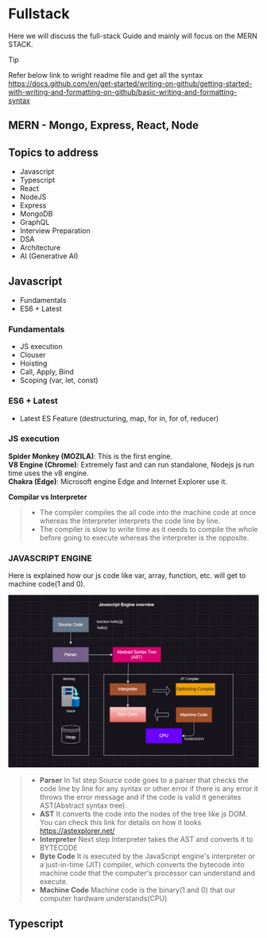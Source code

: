 # Fullstack
Here we will discuss the full-stack Guide and mainly will focus on the MERN STACK.

> [!TIP]
>Refer below link to wright readme file and get all the syntax   
https://docs.github.com/en/get-started/writing-on-github/getting-started-with-writing-and-formatting-on-github/basic-writing-and-formatting-syntax


## MERN - Mongo, Express, React, Node
## Topics to address
- Javascript
- Typescript
- React
- NodeJS
- Express
- MongoDB
- GraphQL
- Interview Preparation
- DSA
- Architecture
- AI (Generative AI)

## Javascript
* Fundamentals
* ES6 + Latest

### Fundamentals
* JS execution 
* Clouser  
* Hoisting  
* Call, Apply, Bind  
* Scoping (var, let, const)  
      
### ES6 + Latest
* Latest ES Feature (destructuring, map, for in, for of, reducer)

### JS execution

**Spider Monkey (MOZILA)**: This is the first engine.  
**V8 Engine (Chrome)**: Extremely fast and can run standalone, Nodejs js run time uses the v8 engine.  
**Chakra (Edge)**: Microsoft engine Edge and Internet Explorer use it. 

**Compilar vs Interpreter**
> * The compiler compiles the all code into the machine code at once whereas the Interpreter interprets the code line by line.
> * The compiler is slow to write time as it needs to compile the whole before going to execute whereas the interpreter is the opposite.  

### JAVASCRIPT ENGINE    
Here is explained how our js code like var, array, function, etc. will get to machine code(1 and 0).

![Screenshot of a comment on a GitHub issue showing an image, added in the Markdown, of an Octocat smiling and raising a tentacle.](/assets/JS%20ENgine.png) 

> * **Parser**  In 1st step Source code goes to a parser that checks the code line by line for any syntax or other error if there is any error it throws the error message and if the code is valid it generates AST(Abstract syntax tree).
> * **AST**  It converts the code into the nodes of the tree like js DOM. You can check this link for details on how it looks  https://astexplorer.net/  
> * **Interpreter**  Next step Interpreter takes the AST and converts it to BYTECODE
> * **Byte Code** It is executed by the JavaScript engine's interpreter or a just-in-time (JIT) compiler, which converts the bytecode into machine code that the computer's processor can understand and execute.
> * **Machine Code**  Machine code is the binary(1 and 0) that our computer hardware understands(CPU)

## Typescript

